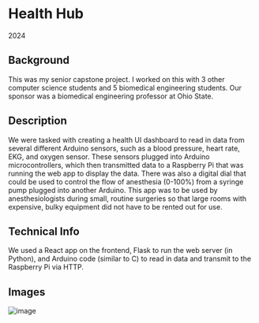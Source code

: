 # Health Hub
2024

## Background
This was my senior capstone project. I worked on this with 3 other computer science students and 5 biomedical engineering students. Our sponsor was a biomedical engineering professor at Ohio State.

## Description
We were tasked with creating a health UI dashboard to read in data from several different Arduino sensors, such as a blood pressure, heart rate, EKG, and oxygen sensor. These sensors plugged into Arduino microcontrollers,
which then transmitted data to a Raspberry Pi that was running the web app to display the data. There was also a digital dial that could be used to control the flow of anesthesia (0-100%) from a syringe pump plugged into another Arduino.
This app was to be used by anesthesiologists during small, routine surgeries so that large rooms with expensive, bulky equipment did not have to be rented out for use. 

## Technical Info
We used a React app on the frontend, Flask to run the web server (in Python), and Arduino code (similar to C) to read in data and transmit to the Raspberry Pi via HTTP.

## Images
![image](https://github.com/jpohlabel/portfolio/assets/113477103/0639c823-205d-4559-bbf1-edcbe72471fd)
